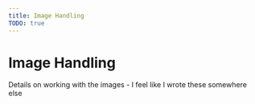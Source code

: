 ```yaml
---
title: Image Handling
TODO: true
---
```


# Image Handling

Details on working with the images - I feel like I wrote these somewhere else
